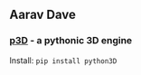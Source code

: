 ## Aarav Dave
### [p3D](https://github.com/aaravdave/p3D) - a pythonic 3D engine
Install: `pip install python3D`
